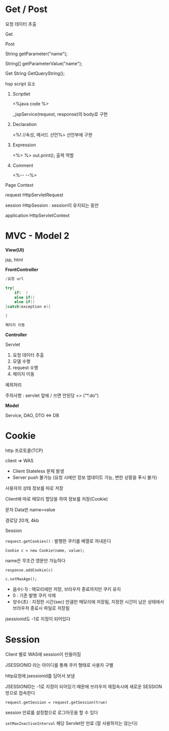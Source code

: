 # Get / Post



요청 데이터 추출

Get

Post

String getParameter("name");

String[] getParameterValue("name");

Get String GetQueryString();



hsp script 요소

1. Scriptlet

   <%java code %>

   _jspService(request, response)의 body로 구현

2. Declaration

   <%! //속성, 메서드 선언%> 선언부에 구현

3. Expression

   <%=	%>	out.print(); 출력 역할

4. Comment

   <%--	--%>



Page Context

request	HttpServletRequest

session	HttpSession : session이 유지되는 동안

application	HttpServletContext





# MVC - Model 2



**View(UI)**

jsp, html



**FrontController**

```java
/요청 url

try{
	if(  )
	else if()
	else if()
}catch(exception e){

}

페이지 이동
```



**Controller**

Servlet 

1. 요청 데이터 추출
2. 모델 수행
3. request 수행
4. 체이지 이동

예외처리

주의사항 : servlet 앞에 / 쓰면 안된당 => ("*.do")



**Model**

Service, DAO, DTO <=> DB





# Cookie



http 프로토콜(TCP)

client => WAS

- Client Stateless 문제 발생
- Server push 불가능 (요청 시에만 정보 엡데이트 가능, 변한 상황을 푸시 불가)



사용자의 상태 정보를 따로 저장

Client에 따로 메모리 할당을 하여 정보를 저장(Cookie)

문자 Data만 name=value

경로당 20개, 4kb

Session 



`request.getCookies()` : 발행한 쿠키를 배열로 꺼내온다		

```Cookie c = new Cookie(name, value);```

name은 무조건 영문만 가능하다

`response.addCookie(c)`

`c.setMaxAge();`

- 음수(-1) : 메모리에만 저장, 브라우저 종료까지만 쿠키 유지
- 0 : 기존 발행 쿠키 삭제
- 양수(초) : 지정한 시간(sec) 만큼만 메모리에 저장됨, 지정한 시간이 남은 상태에서 브라우저 종료시 파일로 저장됨

jsessionid도 -1로 지정이 되어있다





# Session

Client 별로 WAS에 session이 만들어짐

JSESSIONID 라는 아이디를 통해 쿠키 형태로 사용자 구별

http요청에 jsessionid를 담아서 보냄

JSESSIONID는 -1로 지정이 되어있기 때문에 브라우저 재접속시에 새로운 SESSION방으로 접속한다

```request.getSession = request.getSession(true)```

session 만료를 설정함으로 로그아웃을 할 수 있다

```setMaxInactiveInterval``` 해당 Servlet만 만료 (잘 사용하지는 않는다)







